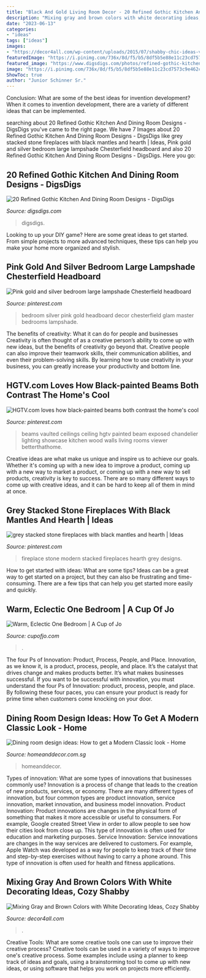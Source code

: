 ```yaml
---
title: "Black And Gold Living Room Decor - 20 Refined Gothic Kitchen And Dining Room Designs"
description: "Mixing gray and brown colors with white decorating ideas, cozy shabby"
date: "2023-06-13"
categories:
- "ideas"
tags: ["ideas"]
images:
- "https://decor4all.com/wp-content/uploads/2015/07/shabby-chic-ideas-vintage-style-13.jpg"
featuredImage: "https://i.pinimg.com/736x/8d/f5/b5/8df5b5e88e11c23cd7573c9e462c0590.jpg"
featured_image: "https://www.digsdigs.com/photos/refined-gothic-kitchen-and-dining-room-designs-20.jpg"
image: "https://i.pinimg.com/736x/8d/f5/b5/8df5b5e88e11c23cd7573c9e462c0590.jpg"
ShowToc: true
author: "Junior Schinner Sr."
---
```



Conclusion: What are some of the best ideas for invention development?
When it comes to invention development, there are a variety of different ideas that can be implemented.

	

		
searching about 20 Refined Gothic Kitchen And Dining Room Designs - DigsDigs you've came to the right page. We have 7 Images about 20 Refined Gothic Kitchen And Dining Room Designs - DigsDigs like grey stacked stone fireplaces with black mantles and hearth | Ideas, Pink gold and silver bedroom large lampshade Chesterfield headboard and also 20 Refined Gothic Kitchen And Dining Room Designs - DigsDigs. Here you go:
		
    
## 20 Refined Gothic Kitchen And Dining Room Designs - DigsDigs

<img loading=lazy src="https://www.digsdigs.com/photos/refined-gothic-kitchen-and-dining-room-designs-20.jpg" onerror="this.onerror=null;this.src='https://tse4.mm.bing.net/th?id=OIP.v5Bvf9q0S-6T-3aHRmsKaAHaF2&amp;pid=15.1';" alt="20 Refined Gothic Kitchen And Dining Room Designs - DigsDigs">

_Source: digsdigs.com_

>digsdigs. 

	

Looking to up your DIY game? Here are some great ideas to get started. From simple projects to more advanced techniques, these tips can help you make your home more organized and stylish.

    
## Pink Gold And Silver Bedroom Large Lampshade Chesterfield Headboard

<img loading=lazy src="https://i.pinimg.com/736x/8d/f5/b5/8df5b5e88e11c23cd7573c9e462c0590.jpg" onerror="this.onerror=null;this.src='https://tse4.mm.bing.net/th?id=OIP.FX8p6I7nwJNpWfJ9yV5WFQHaJ3&amp;pid=15.1';" alt="Pink gold and silver bedroom large lampshade Chesterfield headboard">

_Source: pinterest.com_

>bedroom silver pink gold headboard decor chesterfield glam master bedrooms lampshade. 

	

The benefits of creativity: What it can do for people and businesses
Creativity is often thought of as a creative person’s ability to come up with new ideas, but the benefits of creativity go beyond that. Creative people can also improve their teamwork skills, their communication abilities, and even their problem-solving skills. By learning how to use creativity in your business, you can greatly increase your productivity and bottom line.

    
## HGTV.com Loves How Black-painted Beams Both Contrast The Home&#039;s Cool

<img loading=lazy src="https://i.pinimg.com/736x/fa/da/62/fada62bfeecd12867673b6c03d35e139.jpg" onerror="this.onerror=null;this.src='https://tse3.mm.bing.net/th?id=OIP.RqazvKK2fwrVzq6cf-l36QHaLH&amp;pid=15.1';" alt="HGTV.com loves how black-painted beams both contrast the home&#039;s cool">

_Source: pinterest.com_

>beams vaulted ceilings ceiling hgtv painted beam exposed chandelier lighting showcase kitchen wood walls living rooms viewer betterthathome. 

	

Creative ideas are what make us unique and inspire us to achieve our goals. Whether it's coming up with a new idea to improve a product, coming up with a new way to market a product, or coming up with a new way to sell products, creativity is key to success. There are so many different ways to come up with creative ideas, and it can be hard to keep all of them in mind at once.

    
## Grey Stacked Stone Fireplaces With Black Mantles And Hearth | Ideas

<img loading=lazy src="https://i.pinimg.com/736x/02/f9/45/02f945787464548bd6c6566498fb6ce0--modern-stone-fireplace-stone-fireplace-wall.jpg" onerror="this.onerror=null;this.src='https://tse3.mm.bing.net/th?id=OIP.mfn2XRoKpv9PGYkAervjfgHaLJ&amp;pid=15.1';" alt="grey stacked stone fireplaces with black mantles and hearth | Ideas">

_Source: pinterest.com_

>fireplace stone modern stacked fireplaces hearth grey designs. 

	

How to get started with ideas: What are some tips?
Ideas can be a great way to get started on a project, but they can also be frustrating and time-consuming. There are a few tips that can help you get started more easily and quickly.

    
## Warm, Eclectic One Bedroom | A Cup Of Jo

<img loading=lazy src="https://cupofjo.com/wp-content/uploads/2016/01/park-slope-house-tour.jpg" onerror="this.onerror=null;this.src='https://tse1.mm.bing.net/th?id=OIP.ZKSGG6y454wWJPKQ5ziqmwHaKt&amp;pid=15.1';" alt="Warm, Eclectic One Bedroom | A Cup of Jo">

_Source: cupofjo.com_

>. 

	

The four Ps of Innovation: Product, Process, People, and Place.
Innovation, as we know it, is a product, process, people, and place. It’s the catalyst that drives change and makes products better. It’s what makes businesses successful.
If you want to be successful with innovation, you must understand the four Ps of Innovation: product, process, people, and place. By following these four paces, you can ensure your product is ready for prime time when customers come knocking on your door.

    
## Dining Room Design Ideas: How To Get A Modern Classic Look - Home

<img loading=lazy src="https://media.homeanddecor.com.sg/public/2016/12/53933-collective-designs.jpg" onerror="this.onerror=null;this.src='https://tse1.mm.bing.net/th?id=OIP.rY91p9KESW-lXE6e2tE_7wHaLH&amp;pid=15.1';" alt="Dining room design ideas: How to get a Modern Classic look - Home">

_Source: homeanddecor.com.sg_

>homeanddecor. 

	

Types of innovation: What are some types of innovations that businesses commonly use?
Innovation is a process of change that leads to the creation of new products, services, or economy. There are many different types of innovation, but four common types are product innovation, service innovation, market innovation, and business model innovation. 
Product Innovation: Product innovations are changes in the physical form of something that makes it more accessible or useful to consumers. For example, Google created Street View in order to allow people to see how their cities look from close up. This type of innovation is often used for education and marketing purposes. Service Innovation: Service innovations are changes in the way services are delivered to customers. For example, Apple Watch was developed as a way for people to keep track of their time and step-by-step exercises without having to carry a phone around. This type of innovation is often used for health and fitness applications.

    
## Mixing Gray And Brown Colors With White Decorating Ideas, Cozy Shabby

<img loading=lazy src="https://decor4all.com/wp-content/uploads/2015/07/shabby-chic-ideas-vintage-style-13.jpg" onerror="this.onerror=null;this.src='https://tse4.mm.bing.net/th?id=OIP.ZaVv5DIX_WuPl_QrBjOVqwHaJ3&amp;pid=15.1';" alt="Mixing Gray and Brown Colors with White Decorating Ideas, Cozy Shabby">

_Source: decor4all.com_

>. 

	

Creative Tools: What are some creative tools one can use to improve their creative process?
Creative tools can be used in a variety of ways to improve one's creative process. Some examples include using a planner to keep track of ideas and goals, using a brainstorming tool to come up with new ideas, or using software that helps you work on projects more efficiently.

